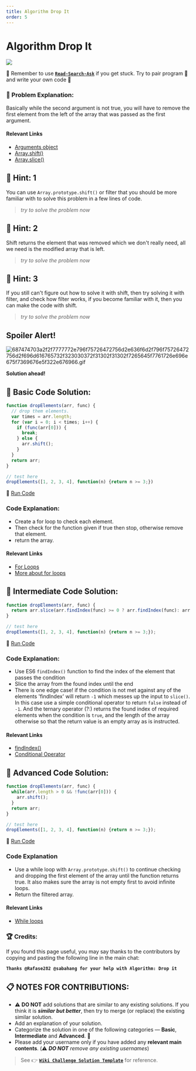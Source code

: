```yaml
---
title: Algorithm Drop It
order: 5
---
```

# Algorithm Drop It

![](https://i.imgur.com/goyTFy2.png)

:triangular_flag_on_post: Remember to use [**`Read-Search-Ask`**](FreeCodeCamp-Get-Help) if you get stuck. Try to pair program :busts_in_silhouette: and write your own code :pencil:

### :checkered_flag: Problem Explanation:

Basically while the second argument is not true, you will have to remove the first element from the left of the array that was passed as the first argument.

#### Relevant Links

- [Arguments object](JS-Arguments)
- [Array.shift()](JS-Array-Prototype-Shift)
- [Array.slice()](JS-Array-Prototype-Slice)

## :speech_balloon: Hint: 1

You can use `Array.prototype.shift()` or filter that you should be more familiar with to solve this problem in a few lines of code.

> _try to solve the problem now_

## :speech_balloon: Hint: 2

Shift returns the element that was removed which we don't really need, all we need is the modified array that is left.

> _try to solve the problem now_

## :speech_balloon: Hint: 3

If you still can't figure out how to solve it with shift, then try solving it with filter, and check how filter works, if you become familiar with it, then you can make the code with shift.

> _try to solve the problem now_

## Spoiler Alert!

![687474703a2f2f7777772e796f75726472756d2e636f6d2f796f75726472756d2f696d616765732f323030372f31302f31302f7265645f7761726e696e675f7369676e5f322e676966.gif](https://files.gitter.im/FreeCodeCamp/Wiki/nlOm/thumb/687474703a2f2f7777772e796f75726472756d2e636f6d2f796f75726472756d2f696d616765732f323030372f31302f31302f7265645f7761726e696e675f7369676e5f322e676966.gif)

**Solution ahead!**

## :beginner: Basic Code Solution:

```javascript
function dropElements(arr, func) {
  // drop them elements.
  var times = arr.length;
  for (var i = 0; i < times; i++) {
    if (func(arr[0])) {
      break;
    } else {
      arr.shift();
    }
  }
  return arr;
}

// test here
dropElements([1, 2, 3, 4], function(n) {return n >= 3;})
```

:rocket: [Run Code](https://repl.it/CLna/0)

### Code Explanation:

- Create a for loop to check each element.
- Then check for the function given if true then stop, otherwise remove that element.
- return the array.

#### Relevant Links

- [For Loops](JS-For-Loop)
- [More about for loops](JS-For-Loops-Explained)

## :sunflower: Intermediate Code Solution:

```javascript
function dropElements(arr, func) {
  return arr.slice(arr.findIndex(func) >= 0 ? arr.findIndex(func): arr.length, arr.length);
}

// test here
dropElements([1, 2, 3, 4], function(n) {return n >= 3;});
```

:rocket: [Run Code](https://repl.it/CLnc/0)

### Code Explanation:

- Use ES6 `findIndex()` function to find the index of the element that passes the condition
- Slice the array from the found index until the end
- There is one edge case! if the condition is not met against any of the elements 'findIndex' will return `-1` which messes up the input to `slice()`. In this case use a simple conditional operator to return `false` instead of `-1`. And the ternary operator (?:) returns the found index of required elements when the condition is `true`, and the length of the array otherwise so that the return value is an empty array as is instructed.

#### Relevant Links

- [findIndex()](https://developer.mozilla.org/en-US/docs/Web/JavaScript/Reference/Global_Objects/Array/findIndex)
- [Conditional Operator](https://developer.mozilla.org/en-US/docs/Web/JavaScript/Reference/Operators/Conditional_Operator)

## :rotating_light: Advanced Code Solution:

```javascript
function dropElements(arr, func) {
  while(arr.length > 0 && !func(arr[0])) {
    arr.shift();
  }
  return arr;
}

// test here
dropElements([1, 2, 3, 4], function(n) {return n >= 3;});
```

:rocket: [Run Code](https://repl.it/CLnf/0)

### Code Explanation

- Use a while loop with `Array.prototype.shift()` to continue checking and dropping the first element of the array until the function returns true. It also makes sure the array is not empty first to avoid infinite loops.
- Return the filtered array.

#### Relevant Links

- [While loops](JS-While-Loop)

### :trophy: Credits:

If you found this page useful, you may say thanks to the contributors by copying and pasting the following line in the main chat:

**`Thanks @Rafase282 @sabahang for your help with Algorithm: Drop it`**

## :clipboard: NOTES FOR CONTRIBUTIONS:

- :warning: **DO NOT** add solutions that are similar to any existing solutions. If you think it is **_similar but better_**, then try to merge (or replace) the existing similar solution.
- Add an explanation of your solution.
- Categorize the solution in one of the following categories &mdash; **Basic**, **Intermediate** and **Advanced**. :traffic_light:
- Please add your username only if you have added any **relevant main contents**. (:warning: **_DO NOT_** _remove any existing usernames_)

> See :point_right: [**`Wiki Challenge Solution Template`**](Wiki-Template-Challenge-Solution) for reference.
